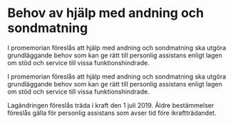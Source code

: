 # Behov av hjälp med andning och sondmatning

I promemorian föreslås att hjälp med andning och sondmatning ska utgöra grundläggande behov som kan ge rätt till personlig assistans enligt lagen om stöd och service till vissa funktionshindrade.

I promemorian föreslås att hjälp med andning och sondmatning ska utgöra grundläggande behov som kan ge rätt till personlig assistans enligt lagen om stöd och service till vissa funktionshindrade.

Lagändringen föreslås träda i kraft den 1 juli 2019. Äldre bestämmelser föreslås gälla för personlig assistans som avser tid före ikraftträdandet.
